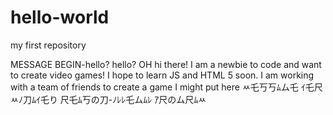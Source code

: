 # hello-world
my first repository

MESSAGE BEGIN-hello? hello? OH hi there! I am a newbie to code and want to create video games! I hope to learn JS and HTML 5 soon. I am working with a team of friends to create a game I might put here ﾶ乇丂丂ﾑム乇 ｲ乇尺ﾶﾉ刀ﾑｲ乇り 尺乇ﾑ丂の刀-ﾉﾚﾚ乇ムﾑﾚ ｱ尺のム尺ﾑﾶ
